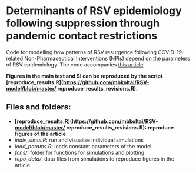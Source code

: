 # Determinants of RSV epidemiology following  suppression through pandemic contact restrictions

Code for modelling how patterns of RSV resurgence following COVID-19-related Non-Pharmaceutical Interventions (NPIs) depend on the parameters of RSV epidemiology. The code accompanies [this article](https://www.medrxiv.org/content/10.1101/2021.12.13.21267740v1).

**Figures in the main text and SI can be reproduced by the script [reproduce_results.R](https://github.com/mbkoltai/RSV-model/blob/master/ reproduce_results_revisions.R).**

## Files and folders:

-  **[reproduce_results.R](https://github.com/mbkoltai/RSV-model/blob/master/ reproduce_results_revisions.R): reproduce figures of the article**
- _indiv_simul.R_: run and visualise individual simulations
- _load_params.R_: loads constant parameters of the model
- _fcns/_: folder for functions for simulations and plotting
- _repo_data/_: data files from simulations to reproduce figures in the article.
